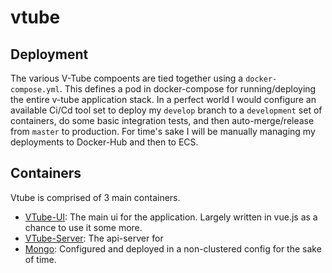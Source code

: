 # vtube


## Deployment 

The various V-Tube compoents are tied together using a `docker-compose.yml`. This defines a pod in docker-compose for running/deploying the entire v-tube application stack. In a perfect world I would configure an available Ci/Cd tool set to deploy my `develop` branch to a `development` set of containers, do some basic integration tests, and then auto-merge/release from `master` to production. For time's sake I will be manually managing my deployments to Docker-Hub and then to ECS.

## Containers

Vtube is comprised of 3 main containers.

 - [VTube-UI]: The main ui for the application. Largely written in vue.js as a chance to use it some more. 
 - [VTube-Server]: The api-server for 
 - [Mongo]: Configured and deployed in a non-clustered config for the sake of time. 

[Mongo]: https://hub.docker.com/_/mongo/
[VTube-UI]: https://jhipster.github.i
[VTube-Server]: https://jhipster.github.i